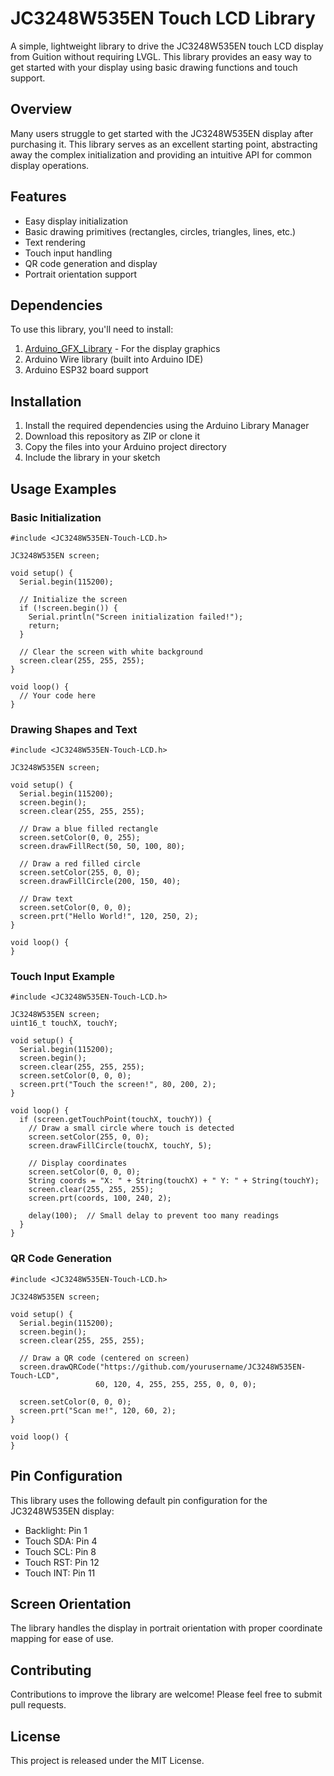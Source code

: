 # JC3248W535EN Touch LCD Library

A simple, lightweight library to drive the JC3248W535EN touch LCD display from Guition without requiring LVGL. This library provides an easy way to get started with your display using basic drawing functions and touch support.

## Overview

Many users struggle to get started with the JC3248W535EN display after purchasing it. This library serves as an excellent starting point, abstracting away the complex initialization and providing an intuitive API for common display operations.

## Features

- Easy display initialization
- Basic drawing primitives (rectangles, circles, triangles, lines, etc.)
- Text rendering
- Touch input handling
- QR code generation and display
- Portrait orientation support

## Dependencies

To use this library, you'll need to install:

1. [Arduino_GFX_Library](https://github.com/moononournation/Arduino_GFX_Library) - For the display graphics
2. Arduino Wire library (built into Arduino IDE)
3. Arduino ESP32 board support

## Installation

1. Install the required dependencies using the Arduino Library Manager
2. Download this repository as ZIP or clone it
3. Copy the files into your Arduino project directory
4. Include the library in your sketch

## Usage Examples

### Basic Initialization

```arduino
#include <JC3248W535EN-Touch-LCD.h>

JC3248W535EN screen;

void setup() {
  Serial.begin(115200);

  // Initialize the screen
  if (!screen.begin()) {
    Serial.println("Screen initialization failed!");
    return;
  }
  
  // Clear the screen with white background
  screen.clear(255, 255, 255);
}

void loop() {
  // Your code here
}
```

### Drawing Shapes and Text

```arduino
#include <JC3248W535EN-Touch-LCD.h>

JC3248W535EN screen;

void setup() {
  Serial.begin(115200);
  screen.begin();
  screen.clear(255, 255, 255);
  
  // Draw a blue filled rectangle
  screen.setColor(0, 0, 255);
  screen.drawFillRect(50, 50, 100, 80);
  
  // Draw a red filled circle
  screen.setColor(255, 0, 0);
  screen.drawFillCircle(200, 150, 40);
  
  // Draw text
  screen.setColor(0, 0, 0);
  screen.prt("Hello World!", 120, 250, 2);
}

void loop() {
}
```

### Touch Input Example

```arduino
#include <JC3248W535EN-Touch-LCD.h>

JC3248W535EN screen;
uint16_t touchX, touchY;

void setup() {
  Serial.begin(115200);
  screen.begin();
  screen.clear(255, 255, 255);
  screen.setColor(0, 0, 0);
  screen.prt("Touch the screen!", 80, 200, 2);
}

void loop() {
  if (screen.getTouchPoint(touchX, touchY)) {
    // Draw a small circle where touch is detected
    screen.setColor(255, 0, 0);
    screen.drawFillCircle(touchX, touchY, 5);
    
    // Display coordinates
    screen.setColor(0, 0, 0);
    String coords = "X: " + String(touchX) + " Y: " + String(touchY);
    screen.clear(255, 255, 255);
    screen.prt(coords, 100, 240, 2);
    
    delay(100);  // Small delay to prevent too many readings
  }
}
```

### QR Code Generation

```arduino
#include <JC3248W535EN-Touch-LCD.h>

JC3248W535EN screen;

void setup() {
  Serial.begin(115200);
  screen.begin();
  screen.clear(255, 255, 255);
  
  // Draw a QR code (centered on screen)
  screen.drawQRCode("https://github.com/yourusername/JC3248W535EN-Touch-LCD", 
                   60, 120, 4, 255, 255, 255, 0, 0, 0);
                   
  screen.setColor(0, 0, 0);
  screen.prt("Scan me!", 120, 60, 2);
}

void loop() {
}
```

## Pin Configuration

This library uses the following default pin configuration for the JC3248W535EN display:

- Backlight: Pin 1
- Touch SDA: Pin 4
- Touch SCL: Pin 8
- Touch RST: Pin 12
- Touch INT: Pin 11

## Screen Orientation

The library handles the display in portrait orientation with proper coordinate mapping for ease of use.

## Contributing

Contributions to improve the library are welcome! Please feel free to submit pull requests.

## License

This project is released under the MIT License.